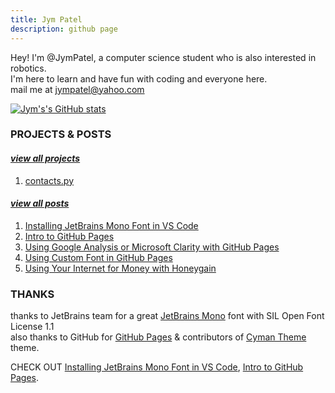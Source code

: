 ```yaml
---
title: Jym Patel
description: github page
---
```


Hey! I'm @JymPatel, a computer science student who is also interested in robotics.  
I'm here to learn and have fun with coding and everyone here.  
mail me at jympatel@yahoo.com

[![Jym's's GitHub stats](https://github-readme-stats.vercel.app/api?username=JymPatel&count_private=true&show_icons=true&icon_color=159957&title_color=159957&text_color=1e6bb8&border_color=1e6bb8&border_radius=12)](https://github.com/JymPatel/github-readme-stats)  


### PROJECTS & POSTS

#### [*view all projects*](data/more/programs.md)  
1. [contacts.py](data/programs/contacts.md)  

#### [*view all posts*](data/more/posts.md)  
1. [Installing JetBrains Mono Font in VS Code](data/posts/22_03_08-Installing-JBMonoText-toVSCode.md)  
2. [Intro to GitHub Pages](data/posts/22_03_06-gitpages.md)  
3. [Using Google Analysis or Microsoft Clarity with GitHub Pages](data/posts/22_03_22-gitpage-analysis.md)  
4. [Using Custom Font in GitHub Pages](data/posts/22_03_20-jbmono-in-githubpages.md)
5. [Using Your Internet for Money with Honeygain](data/posts/22_03_19-honeygain.md)  


### THANKS

thanks to JetBrains team for a great [JetBrains Mono](https://www.jetbrains.com/lp/mono/#how-to-install) font with SIL Open Font License 1.1  
also thanks to GitHub for [GitHub Pages](https://pages.github.com/) & contributors of [Cyman Theme](https://github.com/pages-themes/cayman) theme.  
  
CHECK OUT [Installing JetBrains Mono Font in VS Code](data/posts/22_03_08-Installing-JBMonoText-toVSCode.md), [Intro to GitHub Pages](data/posts/22_03_06-gitpages.md).  